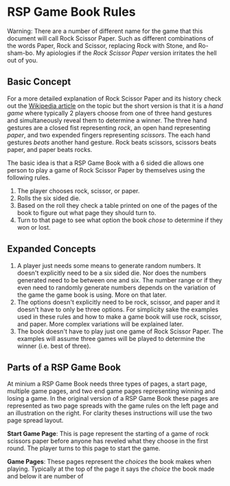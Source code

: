 # RSP Game Book Rules

Warning: There are a number of different name for the game that this document will call Rock Scissor Paper. Such as different combinations of the words Paper, Rock and Scissor, replacing Rock with Stone, and Ro-sham-bo. My apiologies if the *Rock Scissor Paper* version irritates the hell out of you.  

## Basic Concept
For a more detailed explanation of Rock Scissor Paper and its history check out the [Wikipedia article](https://en.wikipedia.org/wiki/Rock_paper_scissors) on the topic but the short version is that it is a *hand game* where typically 2 players choose from one of three hand gestures and simultaneously reveal them to determine a winner. The three hand gestures are a closed fist representing *rock*, an open hand representing *paper*, and two expended fingers representing *scissors*. The each hand gestures *beats* another hand gesture. Rock beats scissors, scissors beats paper, and paper beats rocks.  

The basic idea is that a RSP Game Book with a 6 sided die allows one person to play a game of Rock Scissor Paper by themselves using the following rules.

1) The player chooses rock, scissor, or paper.
2) Rolls the six sided die.
3) Based on the roll they check a table printed on one of the pages of the book to figure out what page they should turn to.
4) Turn to that page to see what option the book *chose* to determine if they won or lost.

## Expanded Concepts

1) A player just needs some means to generate random numbers. It doesn't explicitly need to be a six sided die. Nor does the numbers generated need to be between one and six. The number range or if they even need to randomly generate numbers depends on the variation of the game the game book is using. More on that later. 
2) The options doesn't explicitly need to be rock, scissor, and paper and it doesn't have to only be three options. For simplicity sake the examples used in these rules and how to make a game book will use rock, scissor, and paper. More complex variations will be explained later. 
3) The book doesn't have to play just one game of Rock Scissor Paper. The examples will assume three games will be played to determine the winner (i.e. best of three). 

## Parts of a RSP Game Book 
At minium a RSP Game Book needs three types of pages, a start page, multiple game pages, and two end game pages representing winning and losing a game. In the original version of a RSP Game Book these pages are represented as two page spreads with the game rules on the left page and an illustration on the right. For clarity theses instructions will use the two page spread layout.

**Start Game Page**: This is page represent the starting of a game of rock scissors paper before anyone has reveled what they choose in the first round. The player turns to this page to start the game. 

**Game Pages**: These pages represent the *choices* the book makes when playing. Typically at the top of the page it says the *choice* the book made and below it are number of 